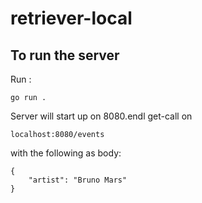 # retriever-local

## To run the server
Run :
```
go run .
```
Server will start up on 8080.endl
get-call on 
```
localhost:8080/events
```
with the following as body:
```
{
    "artist": "Bruno Mars"
}
```
